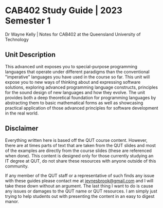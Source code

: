 # CAB402 Study Guide | 2023 Semester 1

Dr Wayne Kelly | Notes for CAB402 at the Queensland University of Technology

## Unit Description

This advanced unit exposes you to special-purpose programming languages that operate under different paradigms than the conventional "imperative" languages you have used in the course so far. This unit will expose you to new ways of thinking about and expressing software solutions, exploring advanced programming language constructs, principles for the sound design of new languages and how they evolve. The unit provides both a deep theoretical foundation for programming languages by abstracting them to basic mathematical forms as well as showcasing practical application of those advanced principles for software development in the real world.

## Disclaimer

Everything written here is based off the QUT course content. However, there are at times parts of text that are taken from the QUT slides and most of the examples are directly from the course slides (these are referenced when done). This content is designed only for those currently studying an IT degree at QUT, do not share these resources with anyone outside of this community.

If any member of the QUT staff or a representative of such finds any issue with these guides please contact me at jeynesbrook@gmail.com and I will take these down without an argument. The last thing I want to do is cause any issues or damages to the QUT name or QUT resources. I am simply just trying to help students out with presenting the content in an easy to digest manor.
